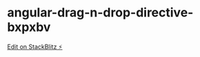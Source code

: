 # angular-drag-n-drop-directive-bxpxbv

[Edit on StackBlitz ⚡️](https://stackblitz.com/edit/angular-drag-n-drop-directive-oetcca)
